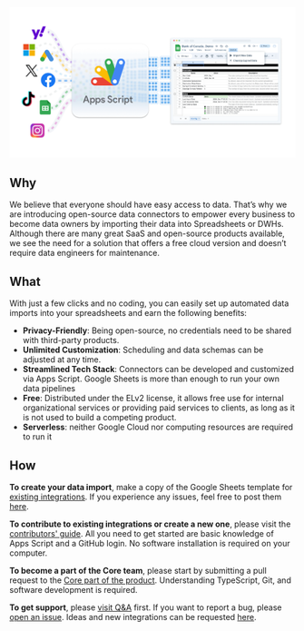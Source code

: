 ![JavaScript Open-Source Connectors](res/main-cover.png)
## Why
We believe that everyone should have easy access to data. That’s why we are introducing open-source data connectors to empower every business to become data owners by importing their data into Spreadsheets or DWHs.
Although there are many great SaaS and open-source products available, we see the need for a solution that offers a free cloud version and doesn’t require data engineers for maintenance.

## What
With just a few clicks and no coding, you can easily set up automated data imports into your spreadsheets and earn the following benefits:
- **Privacy-Friendly**: Being open-source, no credentials need to be shared with third-party products.
- **Unlimited Customization**: Scheduling and data schemas can be adjusted at any time.
- **Streamlined Tech Stack**: Connectors can be developed and customized via Apps Script. Google Sheets is more than enough to run your own data pipelines
- **Free**: Distributed under the ELv2 license, it allows free use for internal organizational services or providing paid services to clients, as long as it is not used to build a competing product.
- **Serverless**: neither Google Cloud nor computing resources are required to run it


## How
**To create your data import**, make a copy of the Google Sheets template for [existing integrations](src/Integrations). If you experience any issues, feel free to post them [here](issues).

**To contribute to existing integrations or create a new one**, please visit the [contributors' guide](../../blob/main/CONTRIBUTING.md). All you need to get started are basic knowledge of Apps Script and a GitHub login. No software installation is required on your computer.

**To become a part of the Core team**, please start by submitting a pull request to the [Core part of the product](src/Core). Understanding TypeScript, Git, and software development is required.

**To get support**, please [visit Q&A](../../discussions/categories/q-a) first. If you want to report a bug, please [open an issue](../../issues). Ideas and new integrations can be requested [here](../../discussions/categories/ideas).
